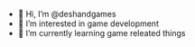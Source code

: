 - 👋 Hi, I’m @deshandgames
- 👀 I’m interested in game development
- 🌱 I’m currently learning game releated things

<!---
deshandgames/deshandgames is a ✨ special ✨ repository because its `README.md` (this file) appears on your GitHub profile.
You can click the Preview link to take a look at your changes.
--->
